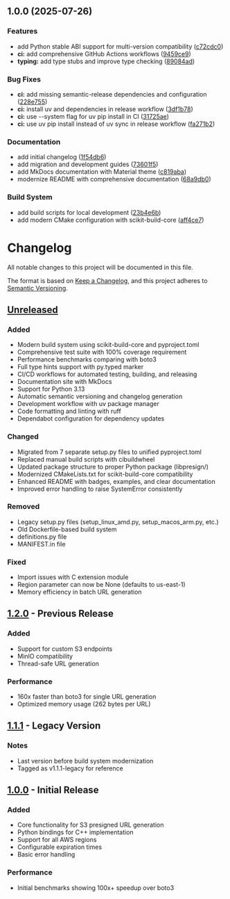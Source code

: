 ## 1.0.0 (2025-07-26)

### Features

* add Python stable ABI support for multi-version compatibility ([c72cdc0](https://github.com/myk0la-b/libpresign/commit/c72cdc0be7f708cddfebdb78949f3ff7e0356dbd))
* **ci:** add comprehensive GitHub Actions workflows ([9459ce9](https://github.com/myk0la-b/libpresign/commit/9459ce925a66fbb865b6d0d76f4abd3ff5c03740))
* **typing:** add type stubs and improve type checking ([89084ad](https://github.com/myk0la-b/libpresign/commit/89084ad8ae62989d11f35ec2f50c8fd26107fdc9))

### Bug Fixes

* **ci:** add missing semantic-release dependencies and configuration ([228e755](https://github.com/myk0la-b/libpresign/commit/228e755e8e6f0755db26514ebe9b6f70410cb077))
* **ci:** install uv and dependencies in release workflow ([3df1b78](https://github.com/myk0la-b/libpresign/commit/3df1b78f401d1542ffb8b563fedddc369906d704))
* **ci:** use --system flag for uv pip install in CI ([31725ae](https://github.com/myk0la-b/libpresign/commit/31725aef362e749be18c7e0067b6a511e48f2382))
* **ci:** use uv pip install instead of uv sync in release workflow ([fa271b2](https://github.com/myk0la-b/libpresign/commit/fa271b243ab8bcfd31e06ad21d6b0f41e5cdd39b))

### Documentation

* add initial changelog ([1f54db6](https://github.com/myk0la-b/libpresign/commit/1f54db6f09d46761abd937228146eddbb8de3d18))
* add migration and development guides ([73601f5](https://github.com/myk0la-b/libpresign/commit/73601f50e1fcd9f05c8a640486042b48b738090e))
* add MkDocs documentation with Material theme ([c819aba](https://github.com/myk0la-b/libpresign/commit/c819aba85d6af57f144f05c871fac49faf47a2eb))
* modernize README with comprehensive documentation ([68a9db0](https://github.com/myk0la-b/libpresign/commit/68a9db018db2d9e5a822cf4a3239653a893b33ba))

### Build System

* add build scripts for local development ([23b4e6b](https://github.com/myk0la-b/libpresign/commit/23b4e6b6e5ca0f2ee23a99a44bbc7f20c18ae437))
* add modern CMake configuration with scikit-build-core ([aff4ce7](https://github.com/myk0la-b/libpresign/commit/aff4ce7284ec5cb6f513162dd2e8d2036eb03b18))

# Changelog

All notable changes to this project will be documented in this file.

The format is based on [Keep a Changelog](https://keepachangelog.com/en/1.1.0/),
and this project adheres to [Semantic Versioning](https://semver.org/spec/v2.0.0.html).

## [Unreleased]

### Added
- Modern build system using scikit-build-core and pyproject.toml
- Comprehensive test suite with 100% coverage requirement
- Performance benchmarks comparing with boto3
- Full type hints support with py.typed marker
- CI/CD workflows for automated testing, building, and releasing
- Documentation site with MkDocs
- Support for Python 3.13
- Automatic semantic versioning and changelog generation
- Development workflow with uv package manager
- Code formatting and linting with ruff
- Dependabot configuration for dependency updates

### Changed
- Migrated from 7 separate setup.py files to unified pyproject.toml
- Replaced manual build scripts with cibuildwheel
- Updated package structure to proper Python package (libpresign/)
- Modernized CMakeLists.txt for scikit-build-core compatibility
- Enhanced README with badges, examples, and clear documentation
- Improved error handling to raise SystemError consistently

### Removed
- Legacy setup.py files (setup_linux_amd.py, setup_macos_arm.py, etc.)
- Old Dockerfile-based build system
- definitions.py file
- MANIFEST.in file

### Fixed
- Import issues with C extension module
- Region parameter can now be None (defaults to us-east-1)
- Memory efficiency in batch URL generation

## [1.2.0] - Previous Release

### Added
- Support for custom S3 endpoints
- MinIO compatibility
- Thread-safe URL generation

### Performance
- 160x faster than boto3 for single URL generation
- Optimized memory usage (262 bytes per URL)

## [1.1.1] - Legacy Version

### Notes
- Last version before build system modernization
- Tagged as v1.1.1-legacy for reference

## [1.0.0] - Initial Release

### Added
- Core functionality for S3 presigned URL generation
- Python bindings for C++ implementation
- Support for all AWS regions
- Configurable expiration times
- Basic error handling

### Performance
- Initial benchmarks showing 100x+ speedup over boto3

[Unreleased]: https://github.com/myk0la-b/libpresign/compare/v1.2.0...HEAD
[1.2.0]: https://github.com/myk0la-b/libpresign/compare/v1.1.1...v1.2.0
[1.1.1]: https://github.com/myk0la-b/libpresign/compare/v1.0.0...v1.1.1
[1.0.0]: https://github.com/myk0la-b/libpresign/releases/tag/v1.0.0
